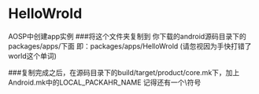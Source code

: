 # HelloWrold
AOSP中创建app实例
###将这个文件夹复制到 你下载的android源码目录下的 packages/apps/下面 即：packages/apps/HelloWrold   (请忽视因为手快打错了world这个单词)

###复制完成之后，在源码目录下的build/target/product/core.mk下，加上Android.mk中的LOCAL_PACKAHR_NAME 记得还有一个\符号
